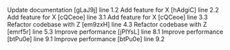 Update documentation [gLaJ9j] line 1.2
Add feature for X [hAdgiC] line 2.2
Add feature for X [cQCeoe] line 3.1
Add feature for X [cQCeoe] line 3.3
Refactor codebase with Z [em9zxH] line 4.3
Refactor codebase with Z [emrf5r] line 5.3
Improve performance [jPlYsL] line 8.1
Improve performance [btPu0e] line 9.1
Improve performance [btPu0e] line 9.2
